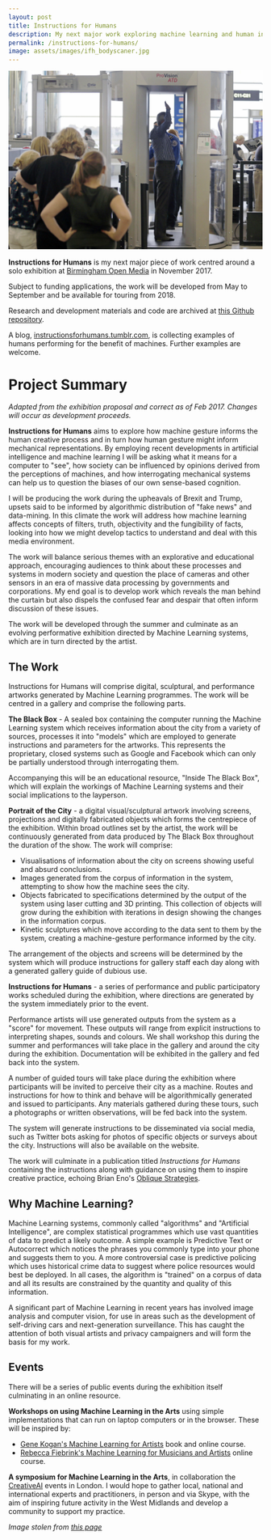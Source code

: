 ```yaml
---
layout: post
title: Instructions for Humans
description: My next major work exploring machine learning and human interactions.
permalink: /instructions-for-humans/
image: assets/images/ifh_bodyscaner.jpg
---
```


![](/assets/images/ifh_bodyscaner.jpg)


**Instructions for Humans** is my next major piece of work centred around a solo exhibition at [Birmingham Open Media](http://bom.org.uk) in November 2017. 

Subject to funding applications, the work will be developed from May to September and be available for touring from 2018. 

Research and development materials and code are archived at [this Github repository](https://peteash10.github.io/instructions-for-humans/). 

A blog, [instructionsforhumans.tumblr.com](https://instructionsforhumans.tumblr.com), is collecting examples of humans performing for the benefit of machines. Further examples are welcome. 


# Project Summary

*Adapted from the exhibition proposal and correct as of Feb 2017. Changes will occur as development proceeds.*

**Instructions for Humans** aims to explore how machine gesture informs the human creative process and in turn how human gesture might inform mechanical representations. By employing recent developments in artificial intelligence and machine learning I will be asking what it means for a computer to "see", how society can be influenced by opinions derived from the perceptions of machines, and how interrogating mechanical systems can help us to question the biases of our own sense-based cognition.

I will be producing the work during the upheavals of Brexit and Trump, upsets said to be informed by algorithmic distribution of "fake news" and data-mining. In this climate the work will address how machine learning affects concepts of filters, truth, objectivity and the fungibility of facts, looking into how we might develop tactics to understand and deal with this media environment. 

The work will balance serious themes with an explorative and educational approach, encouraging audiences to think about these processes and systems in modern society and question the place of cameras and other sensors in an era of massive data processing by governments and corporations. My end goal is to develop work which reveals the man behind the curtain but also dispels the confused fear and despair that often inform discussion of these issues.  

The work will be developed through the summer and culminate as an evolving performative exhibition directed by Machine Learning systems, which are in turn directed by the artist. 

## The Work

Instructions for Humans will comprise digital, sculptural, and performance artworks generated by Machine Learning programmes. The work will be centred in a gallery and comprise the following parts. 

**The Black Box** - A sealed box containing the computer running the Machine Learning system which receives information about the city from a variety of sources, processes it into "models" which are employed to generate instructions and parameters for the artworks. This represents the proprietary, closed systems such as Google and Facebook which can only be partially understood through interrogating them. 

Accompanying this will be an educational resource, "Inside The Black Box", which will explain the workings of Machine Learning systems and their social implications to the layperson. 

**Portrait of the City** - a digital visual/sculptural artwork involving screens, projections and digitally fabricated objects which forms the centrepiece of the exhibition. Within broad outlines set by the artist, the work will be continuously generated from data produced by The Black Box throughout the duration of the show. The work will comprise:

- Visualisations of information about the city on screens showing useful and absurd conclusions. 
- Images generated from the corpus of information in the system, attempting to show how the machine sees the city.
- Objects fabricated to specifications determined by the output of the system using laser cutting and 3D printing. This collection of objects will grow during the exhibition with iterations in design showing the changes in the information corpus. 
- Kinetic sculptures which move according to the data sent to them by the system, creating a machine-gesture performance informed by the city. 

The arrangement of the objects and screens will be determined by the system which will produce instructions for gallery staff each day along with a generated gallery guide of dubious use.

**Instructions for Humans** - a series of performance and public participatory works scheduled during the exhibition, where directions are generated by the system immediately prior to the event. 

Performance artists will use generated outputs from the system as a "score" for movement. These outputs will range from explicit instructions to interpreting shapes, sounds and colours. We shall workshop this during the summer and performances will take place in the gallery and around the city during the exhibition. Documentation will be exhibited in the gallery and fed back into the system. 

A number of guided tours will take place during the exhibition where participants will be invited to perceive their city as a machine. Routes and instructions for how to think and behave will be algorithmically generated and issued to participants. Any materials gathered during these tours, such a photographs or written observations, will be fed back into the system. 

The system will generate instructions to be disseminated via social media, such as Twitter bots asking for photos of specific objects or surveys about the city. Instructions will also be available on the website. 

The work will culminate in a publication titled *Instructions for Humans* containing the instructions along with guidance on using them to inspire creative practice, echoing Brian Eno's [Oblique Strategies](https://en.wikipedia.org/wiki/Oblique_Strategies).

## Why Machine Learning?

Machine Learning systems, commonly called "algorithms" and "Artificial Intelligence", are complex statistical programmes which use vast quantities of data to predict a likely outcome. A simple example is Predictive Text or Autocorrect which notices the phrases you commonly type into your phone and suggests them to you. A more controversial case is predictive policing which uses historical crime data to suggest where police resources would best be deployed. In all cases, the algorithm is "trained" on a corpus of data and all its results are constrained by the quantity and quality of this information. 

A significant part of Machine Learning in recent years has involved image analysis and computer vision, for use in areas such as the development of self-driving cars and next-generation surveillance. This has caught the attention of both visual artists and privacy campaigners and will form the basis for my work. 

## Events

There will be a series of public events during the exhibition itself culminating in an online resource. 

**Workshops on using Machine Learning in the Arts** using simple implementations that can run on laptop computers or in the browser. These will be inspired by:

- [Gene Kogan's Machine Learning for Artists](http://ml4a.github.io) book and online course.
- [Rebecca Fiebrink's Machine Learning for Musicians and Artists](https://www.kadenze.com/courses/machine-learning-for-musicians-and-artists/info) online course.
 

**A symposium for Machine Learning in the Arts**, in collaboration the [CreativeAI](https://www.meetup.com/Creative-AI/) events in London. I would hope to gather local, national and international experts and practitioners, in person and via Skype, with the aim of inspiring future activity in the West Midlands and develop a community to support my practice. 


*Image stolen from [this page](https://www.engadget.com/2015/12/22/tsa-scan-updates/)*
